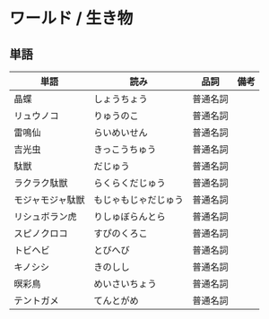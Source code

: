 # ワールド / 生き物

## 単語

|単語|読み|品詞|備考|
|---|---|---|---|
|晶蝶|しょうちょう|普通名詞||
|リュウノコ|りゅうのこ|普通名詞||
|雷鳴仙|らいめいせん|普通名詞||
|吉光虫|きっこうちゅう|普通名詞||
|駄獣|だじゅう|普通名詞||
|ラクラク駄獣|らくらくだじゅう|普通名詞||
|モジャモジャ駄獣|もじゃもじゃだじゅう|普通名詞||
|リシュボラン虎|りしゅぼらんとら|普通名詞||
|スピノクロコ|すぴのくろこ|普通名詞||
|トビヘビ|とびへび|普通名詞||
|キノシシ|きのしし|普通名詞||
|暝彩鳥|めいさいちょう|普通名詞||
|テントガメ|てんとがめ|普通名詞||